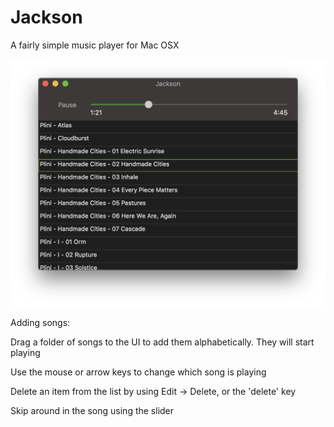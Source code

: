 # Jackson
A fairly simple music player for Mac OSX

![Jackson Screenshot](jackson.png)

Adding songs:

Drag a folder of songs to the UI to add them alphabetically. They will start playing

Use the mouse or arrow keys to change which song is playing

Delete an item from the list by using Edit -> Delete, or the 'delete' key

Skip around in the song using the slider


